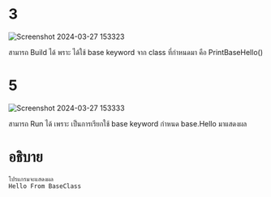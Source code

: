 # 3 #
![Screenshot 2024-03-27 153323](https://github.com/ironmanwin1/03376836-OOP-2566-Lab-08/assets/144198724/17fe6f9a-bc48-4bfd-ac06-077a3d4409ba)

สามารถ Build ได้ พราะ ได้ใช้ base keyword จาก class ที่กำหนดมา คือ PrintBaseHello()

# 5 #

![Screenshot 2024-03-27 153333](https://github.com/ironmanwin1/03376836-OOP-2566-Lab-08/assets/144198724/a84aa73c-50ef-4e1b-9ea5-10d1415333ff)


สามารถ Run ได้ เพราะ เป็นการเรียกใช้ base keyword กำหนด base.Hello มาแสดงผล
# อธิบาย # 
```
โปรแกรมจะแสดงผล
Hello From BaseClass
